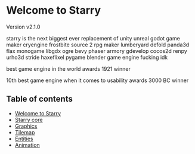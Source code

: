 # Welcome to Starry

Version v2.1.0

starry is the next biggest ever replacement of unity unreal godot game maker cryengine frostbite source 2 rpg maker lumberyard defold panda3d flax monogame libgdx ogre bevy phaser armory gdevelop cocos2d renpy urho3d stride haxeflixel pygame blender game engine fucking idk

best game engine in the world awards 1921 winner

10th best game engine when it comes to usability awards 3000 BC winner

## Table of contents

- [Welcome to Starry](starry.md)
- [Starry core](starry-core.md)
- [Graphics](graphics.md)
- [Tilemap](tilemap.md)
- [Entities](entities.md)
- [Animation](animation.md)